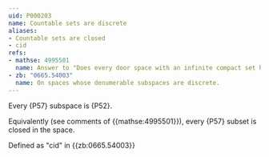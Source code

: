 ```yaml
---
uid: P000203
name: Countable sets are discrete
aliases:
- Countable sets are closed
- cid
refs:
- mathse: 4995501
  name: Answer to "Does every door space with an infinite compact set have a single non-isolated point?"
- zb: "0665.54003"
  name: On spaces whose denumerable subspaces are discrete.
---
```


Every {P57} subspace is {P52}.

Equivalently (see comments of {{mathse:4995501}}), every {P57}
subset is closed in the space.

Defined as "cid" in {{zb:0665.54003}}
